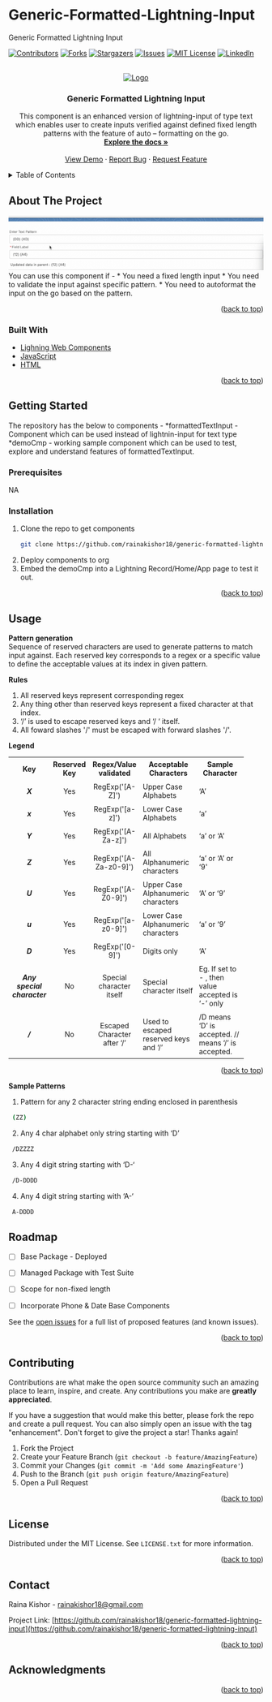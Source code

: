 # Generic-Formatted-Lightning-Input
Generic Formatted Lightning Input
<div id="top"></div>




<!-- PROJECT SHIELDS -->
<!--
*** I'm using markdown "reference style" links for readability.
*** Reference links are enclosed in brackets [ ] instead of parentheses ( ).
*** See the bottom of this document for the declaration of the reference variables
*** for contributors-url, forks-url, etc. This is an optional, concise syntax you may use.
*** https://www.markdownguide.org/basic-syntax/#reference-style-links
-->
[![Contributors][contributors-shield]][contributors-url]
[![Forks][forks-shield]][forks-url]
[![Stargazers][stars-shield]][stars-url]
[![Issues][issues-shield]][issues-url]
[![MIT License][license-shield]][license-url]
[![LinkedIn][linkedin-shield]][linkedin-url]



<!-- PROJECT LOGO -->
<br />
<div align="center">
  <a href="https://github.com/rainakishor18/generic-formatted-lightning-input">
    <img src="https://github.com/gilbarbara/logos/blob/master/logos/git-icon.svg" alt="Logo" width="80" height="80">
  </a>

<h3 align="center">Generic Formatted Lightning Input</h3>

  <p align="center">
    This component is an enhanced version of lightning-input of type text which enables user to create inputs verified against defined fixed length patterns with the feature of auto – formatting on the go. 
    <br />
    <a href="https://github.com/rainakishor18/generic-formatted-lightning-input"><strong>Explore the docs »</strong></a>
    <br />
    <br />
    <a href="https://github.com/rainakishor18/generic-formatted-lightning-input">View Demo</a>
    ·
    <a href="https://github.com/rainakishor18/generic-formatted-lightning-input/issues">Report Bug</a>
    ·
    <a href="https://github.com/rainakishor18/generic-formatted-lightning-input/issues">Request Feature</a>
  </p>
</div>



<!-- TABLE OF CONTENTS -->
<details>
  <summary>Table of Contents</summary>
  <ol>
    <li>
      <a href="#about-the-project">About The Project</a>
      <ul>
        <li><a href="#built-with">Built With</a></li>
      </ul>
    </li>
    <li>
      <a href="#getting-started">Getting Started</a>
      <ul>
        <li><a href="#prerequisites">Prerequisites</a></li>
        <li><a href="#installation">Installation</a></li>
      </ul>
    </li>
    <li><a href="#usage">Usage</a></li>
    <li><a href="#roadmap">Roadmap</a></li>
    <li><a href="#contributing">Contributing</a></li>
    <li><a href="#license">License</a></li>
    <li><a href="#contact">Contact</a></li>
    <li><a href="#acknowledgments">Acknowledgments</a></li>
  </ol>
</details>



<!-- ABOUT THE PROJECT -->
## About The Project

<div align="center">
<img src="https://github.com/rainakishor18/generic-formatted-lightning-input/blob/feature-readme-update/assets/genericFornattedInputDemoGIF_AdobeCreativeCloudExpress.gif" alt="Screenshot" >
</div>
You can use this component if -
* You need a fixed length input
* You need to validate the input against specific pattern.
* You need to autoformat the input on the go based on the pattern.

<p align="right">(<a href="#top">back to top</a>)</p>



### Built With


* [Lighning Web Components](https://developer.salesforce.com/docs/component-library/documentation/lwc)
* [JavaScript](https://www.javascript.com)
* [HTML](https://developer.mozilla.org/en-US/docs/Web/HTML)

<p align="right">(<a href="#top">back to top</a>)</p>



<!-- GETTING STARTED -->
## Getting Started
The repository has the below to components - 
*formattedTextInput - Component which can be used instead of lightnin-input for text type 
*demoCmp - working sample component which can be used to test, explore and understand features of formattedTextInput.
### Prerequisites

NA


### Installation

1. Clone the repo to get components
   ```sh
   git clone https://github.com/rainakishor18/generic-formatted-lightning-input.git
   ```
2. Deploy components to org
3. Embed the demoCmp into a Lightning Record/Home/App page to test it out.
   

<p align="right">(<a href="#top">back to top</a>)</p>



<!-- USAGE EXAMPLES -->
## Usage

<b>Pattern generation</b></br>
Sequence of reserved characters are used to generate patterns to match input against. Each reserved key corresponds to a regex or a specific value to define the acceptable values at its index in given pattern.

<b>Rules</b></br>
1. All reserved keys represent corresponding regex
2. Any thing other than reserved keys represent a fixed character at that index.
3. ‘/’ is used to escape reserved keys and ‘/ ‘ itself.
4. All foward slashes '/' must be escaped with forward slashes '/'.

<b>Legend</b></br>
<div style="padding-right: 39px;">
            <table class="slds-m-left--small" style="border-style:inherit;">
                <tr class="slds-border--left slds-border--right slds-border--bottom slds-border--top" >
                    <th  style="padding:5px; border-style:inherit; text-align: center;">Key</th>
                    <th  style="padding:5px;  border-style:inherit;text-align: center;">Reserved Key</th>
                    <th  style="padding:5px;  border-style:inherit;text-align: center;">Regex/Value validated</th>
                    <th  style="padding:5px;  border-style:inherit;text-align: center;">Acceptable Characters</th>
                    <th  style="padding:5px;  border-style:inherit;text-align: center;">Sample Character</th>
                </tr>
                <tr class="slds-border--left slds-border--right slds-border--bottom slds-border--top">
                    <td style="padding:5px; text-align: center;border-style:inherit;padding: 5px; font-style: italic; font-weight: bold;">X</td>
                    <td style="padding:5px; text-align: center;border-style:inherit;" >Yes</td>
                    <td style="padding:5px; text-align: center;border-style:inherit;">RegExp('[A-Z]')</td>
                    <td style="padding:5px;border-style:inherit;">Upper Case Alphabets</td>
                    <td style="padding:5px;border-style:inherit; ">‘A’</td>
                </tr>
                <tr class="slds-border--left slds-border--right slds-border--bottom slds-border--top">
                    <td style="padding:5px; text-align: center;border-style:inherit;padding: 5px; font-style: italic; font-weight: bold;">x</td>
                    <td style="padding:5px; text-align: center;border-style:inherit;">Yes</td>
                    <td style="padding:5px; text-align: center;border-style:inherit;">RegExp('[a-z]')</td>
                    <td style="padding:5px;border-style:inherit;">Lower Case Alphabets</td>
                    <td style="padding:5px;border-style:inherit;border-style:inherit; ">‘a’</td>
                </tr>
                <tr class="slds-border--left slds-border--right slds-border--bottom slds-border--top">
                    <td style="padding:5px; text-align: center;border-style:inherit;padding: 5px; font-style: italic; font-weight: bold;">Y</td>
                    <td style="padding:5px; text-align: center;border-style:inherit;">Yes</td>
                    <td style="padding:5px; text-align: center;border-style:inherit;">RegExp('[A-Za-z]')</td>
                    <td style="padding:5px;border-style:inherit;">All Alphabets</td>
                    <td style="padding:5px;border-style:inherit; border-style:inherit;">‘a’ or ‘A’</td>
                </tr>
                <tr class="slds-border--left slds-border--right slds-border--bottom slds-border--top">
                    <td style="padding:5px; text-align: center;border-style:inherit;padding: 5px; font-style: italic; font-weight: bold;">Z</td>
                    <td style="padding:5px; text-align: center;border-style:inherit;">Yes</td>
                    <td style="padding:5px;text-align: center;border-style:inherit;">RegExp('[A-Za-z0-9]')</td>
                    <td style="padding:5px;border-style:inherit;">All Alphanumeric characters</td>
                    <td style="padding:5px;border-style:inherit; ">‘a’ or ‘A’ or ‘9'</td>
                </tr>
                <tr class="slds-border--left slds-border--right slds-border--bottom slds-border--top">
                    <td style="padding:5px; text-align: center;border-style:inherit;padding: 5px; font-style: italic; font-weight: bold;">U</td>
                    <td style="padding:5px; text-align: center;border-style:inherit;">Yes</td>
                    <td style="padding:5px;text-align: center;border-style:inherit;">RegExp('[A-Z0-9]')</td>
                    <td style="padding:5px;border-style:inherit;">Upper Case Alphanumeric characters</td>
                    <td style="padding:5px;border-style:inherit;border-style:inherit; ">‘A’ or ‘9’</td>
                </tr>
                <tr class="slds-border--left slds-border--right slds-border--bottom slds-border--top">
                    <td style="padding:5px; text-align: center;border-style:inherit;padding: 5px; font-style: italic; font-weight: bold;">u</td>
                    <td style="padding:5px; text-align: center;border-style:inherit;">Yes</td>
                    <td style="padding:5px;text-align: center;border-style:inherit;">RegExp('[a-z0-9]')</td>
                    <td style="padding:5px;border-style:inherit;">Lower Case Alphanumeric characters</td>
                    <td style="padding:5px;border-style:inherit; ">‘a’ or ‘9’</td>
                </tr>
                <tr class="slds-border--left slds-border--right slds-border--bottom slds-border--top">
                    <td style="padding:5px; text-align: center;border-style:inherit;padding: 5px; font-style: italic; font-weight: bold;">D</td>
                    <td style="padding:5px; text-align: center;border-style:inherit;">Yes</td>
                    <td style="padding:5px;text-align: center;border-style:inherit;">RegExp('[0-9]')</td>
                    <td style="padding:5px;border-style:inherit;">Digits only</td>
                    <td style="padding:5px;border-style:inherit; ">‘A’</td>
                </tr>
                <tr class="slds-border--left slds-border--right slds-border--bottom slds-border--top">
                    <td style="padding:5px; text-align: center;border-style:inherit;padding: 5px; font-style: italic; font-weight: bold;">Any special character</td>
                    <td style="padding:5px; text-align: center;border-style:inherit;">No</td>
                    <td style="padding:5px;text-align: center;border-style:inherit;">Special character itself</td>
                    <td style="padding:5px;border-style:inherit;">Special character itself</td>
                    <td style="padding:5px;border-style:inherit; ">Eg. If set to - , then value accepted is ‘-’ only</td>
                </tr>
                <tr class="slds-border--left slds-border--right slds-border--bottom slds-border--top">
                    <td style="padding:5px; text-align: center;border-style:inherit;padding: 5px; font-style: italic; font-weight: bold;">/</td>
                    <td style="padding:5px; text-align: center;border-style:inherit;">No</td>
                    <td style="padding:5px;text-align: center;border-style:inherit;">Escaped Character after ‘/’</td>
                    <td style="padding:5px;border-style:inherit;">Used to escaped reserved keys and ‘/’</td>
                    <td style="padding:5px;border-style:inherit; ">/D means ‘D’ is accepted. // means ‘/’ is accepted.</td>
                </tr>
            </table>
        </div>



<p align="right">(<a href="#top">back to top</a>)</p>

<b>Sample Patterns</b></br>
1. Pattern for any 2 character string ending enclosed in parenthesis
```sh
 (ZZ)
```
2. Any 4 char alphabet only string starting with ‘D’
```sh
 /DZZZZ
```
3. Any 4 digit string starting with ‘D-‘
```sh
 /D-DDDD
```
4. Any 4 digit string starting with ‘A-‘
```sh
 A-DDDD
```



<!-- ROADMAP -->
## Roadmap

- [ ] Base Package - Deployed
- [ ] Managed Package with Test Suite
- [ ] Scope for non-fixed length
- [ ] Incorporate Phone & Date Base Components


See the [open issues](https://github.com/rainakishor18/generic-formatted-lightning-input/issues) for a full list of proposed features (and known issues).

<p align="right">(<a href="#top">back to top</a>)</p>



<!-- CONTRIBUTING -->
## Contributing

Contributions are what make the open source community such an amazing place to learn, inspire, and create. Any contributions you make are **greatly appreciated**.

If you have a suggestion that would make this better, please fork the repo and create a pull request. You can also simply open an issue with the tag "enhancement".
Don't forget to give the project a star! Thanks again!

1. Fork the Project
2. Create your Feature Branch (`git checkout -b feature/AmazingFeature`)
3. Commit your Changes (`git commit -m 'Add some AmazingFeature'`)
4. Push to the Branch (`git push origin feature/AmazingFeature`)
5. Open a Pull Request

<p align="right">(<a href="#top">back to top</a>)</p>



<!-- LICENSE -->
## License

Distributed under the MIT License. See `LICENSE.txt` for more information.

<p align="right">(<a href="#top">back to top</a>)</p>



<!-- CONTACT -->
## Contact

Raina Kishor - rainakishor18@gmail.com

Project Link: [https://github.com/rainakishor18/generic-formatted-lightning-input](https://github.com/rainakishor18/generic-formatted-lightning-input)

<p align="right">(<a href="#top">back to top</a>)</p>



<!-- ACKNOWLEDGMENTS -->
## Acknowledgments



<p align="right">(<a href="#top">back to top</a>)</p>



<!-- MARKDOWN LINKS & IMAGES -->
<!-- https://www.markdownguide.org/basic-syntax/#reference-style-links -->
[contributors-shield]: https://img.shields.io/github/contributors/rainakishor18/generic-formatted-lightning-input.svg?style=for-the-badge
[contributors-url]: https://github.com/rainakishor18/generic-formatted-lightning-input/graphs/contributors
[forks-shield]: https://img.shields.io/github/forks/rainakishor18/generic-formatted-lightning-input.svg?style=for-the-badge
[forks-url]: https://github.com/rainakishor18/generic-formatted-lightning-input/network/members
[stars-shield]: https://img.shields.io/github/stars/rainakishor18/generic-formatted-lightning-input.svg?style=for-the-badge
[stars-url]: https://github.com/rainakishor18/generic-formatted-lightning-input/stargazers
[issues-shield]: https://img.shields.io/github/issues/rainakishor18/generic-formatted-lightning-input.svg?style=for-the-badge
[issues-url]: https://github.com/rainakishor18/generic-formatted-lightning-input/issues
[license-shield]: https://img.shields.io/github/license/rainakishor18/generic-formatted-lightning-input.svg?style=for-the-badge
[license-url]: https://github.com/rainakishor18/generic-formatted-lightning-input/blob/master/LICENSE.txt
[linkedin-shield]: https://img.shields.io/badge/-LinkedIn-black.svg?style=for-the-badge&logo=linkedin&colorB=555
[linkedin-url]: https://linkedin.com/in/raina-kishor-430692114
[product-screenshot]: images/screenshot.png
